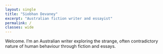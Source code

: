 ```yaml
---
layout: single
title: "Siobhan Devaney"
excerpt: "Australian fiction writer and essayist"
permalink: /
classes: wide
---
```


Welcome. I’m an Australian writer exploring the strange, often contradictory nature of human behaviour through fiction and essays.
